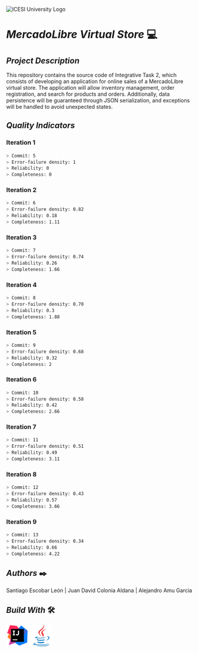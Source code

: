 ![ICESI University Logo](https://www.icesi.edu.co/launiversidad/images/La_universidad/logo_icesi.png)

# ***MercadoLibre Virtual Store*** 💻️

## ***Project Description***
This repository contains the source code of Integrative Task 2, which consists of developing an application for online sales of a MercadoLibre virtual store. The application will allow inventory management, order registration, and search for products and orders. Additionally, data persistence will be guaranteed through JSON serialization, and exceptions will be handled to avoid unexpected states.

## ***Quality Indicators***

### Iteration 1
```bash
> Commit: 5
> Error-failure density: 1
> Reliability: 0
> Completeness: 0
```

### Iteration 2
```bash
> Commit: 6
> Error-failure density: 0.82
> Reliability: 0.18
> Completeness: 1.11
```
### Iteration 3
```bash
> Commit: 7
> Error-failure density: 0.74 
> Reliability: 0.26
> Completeness: 1.66
```
### Iteration 4
```bash
> Commit: 8
> Error-failure density: 0.70 
> Reliability: 0.3
> Completeness: 1.88
```
### Iteration 5
```bash
> Commit: 9
> Error-failure density: 0.68
> Reliability: 0.32
> Completeness: 2
```
### Iteration 6
```bash
> Commit: 10
> Error-failure density: 0.58
> Reliability: 0.42
> Completeness: 2.66
```
### Iteration 7
```bash
> Commit: 11
> Error-failure density: 0.51
> Reliability: 0.49
> Completeness: 3.11
```
### Iteration 8
```bash
> Commit: 12
> Error-failure density: 0.43
> Reliability: 0.57
> Completeness: 3.66
```
### Iteration 9
```bash
> Commit: 13
> Error-failure density: 0.34
> Reliability: 0.66
> Completeness: 4.22
```
## ***Authors*** ✒️
Santiago Escobar León | Juan David Colonia Aldana | Alejandro Amu Garcia

## ***Build With*** 🛠️

<div style="text-align: left">
    <p>
        <a href="https://www.jetbrains.com/es-es/idea/" target="_blank"> <img alt="IntelliJ Idea" src="https://raw.githubusercontent.com/devicons/devicon/1119b9f84c0290e0f0b38982099a2bd027a48bf1/icons/intellij/intellij-original.svg" height="60" width = "60"></a>
        <a href="https://www.java.com/es/" target="_blank"> <img alt="Java" src="https://raw.githubusercontent.com/devicons/devicon/1119b9f84c0290e0f0b38982099a2bd027a48bf1/icons/java/java-original.svg" height="60" width = "60"></a>
    </p>
</div>
